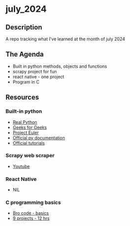 # july_2024

## Description

A repo tracking what I've learned at the month of july 2024


## The Agenda

* Built in python methods, objects and functions
* scrapy project for fun
* react native - one project
* Program in C


## Resources

### Built-in python

* [Real Python](https://realpython.com/)
* [Geeks for Geeks](https://www.geeksforgeeks.org/built-in-modules-in-python/)
* [Project Euler](https://projecteuler.net/)
* [Official py documentation](https://docs.python.org/3/library/)
* [Official tutorials](https://docs.python.org/3/tutorial/)

### Scrapy web scraper

* [Youtube](https://youtu.be/mBoX_JCKZTE?si=nJ_M1GNs1lbC7e-m)

### React Native

* NIL

### C programming basics

* [Bro code - basics](https://youtu.be/wxznTygnRfQ?si=DNqBNoEdOD5Upsdr)
* [9 projects - 12 hrs](https://youtu.be/9oBWVVFdI38?si=Tda-0XVL8tFvgtOB)
